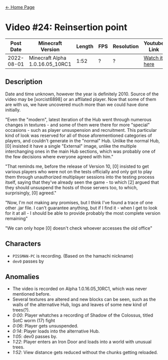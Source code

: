 [← Home Page](../README.md#2-videos)

# Video #24: Reinsertion point
| Post Date  | Minecraft Version                     | Length   | FPS     | Resolution | Youtube Link      |
| ---------  | ------------------------------------- | -------- | ------- | ---------  | ----------------- |
| 2022-08-01 | Minecraft Alpha 1.0.16.05_10RC1 | 1:52  | ?   | ?   | [Watch it here](https://youtube.com/watch?v=PqNN7axwYs0) |

## Description
Date and time unknown, however the year is definitely 2010. Source of the video may be [xorcist6898] or an affilated player. Now that some of them are with us, we have uncovered much more than we could have done initially.

"Even the "modern", latest iteration of the Hub went through numerous changes in textures - and some of them were there for more "special" occasions - such as player unsuspension and recruitment. This particular kind of look was reserved for all of those aforementioned categories of players, and couldn't generate in the "normal" Hub. Unlike the normal Hub, [0] insisted it have a single "External" image, unlike the multiple interchanging ones in the main Hub sections, which was probably one of the few decisions where everyone agreed with him."

"That reminds me, before the release of Version 10, [0] insisted to get various players who were not on the tests officially and only got to play them through unauthorized multiplayer sessions into the testing process itself, saying that they've already seen the game - to which [2] argued that they should unsuspend the hosts of those servers too, to which, surprisingly, [0] agreed."

"Now, I'm not making any promises, but I think I've found a trace of one other .jar file. I can't guarantee anything, but if I find it - when I get to look for it at all - I should be able to provide probably the most complete version remaining"

"We can only hope [0] doesn't check whoever accesses the old office"

## Characters
* `PISSMAN-PC` is recording. (Based on the hamachi nickname)
* `dev0` passes by

## Anomalies
* The video is recorded on Alpha 1.0.16.05_10RC1, which was never mentioned before.
* Several textures are altered and new blocks can be seen, such as the walls of the alternative Hub, logs and leaves of some new kind of trees(?).
* _0:00_: Player whatches a recording of Shadow of the Colossus, titled SotC worm (17) fight
* _0:06_: Player gets unsuspended.
* _0:14_: Player loads into the alternative Hub.
* _1:05_: dev0 passes by.
* _1:22_: Player enters an Iron Door and loads into a world with unusual trees.
* _1:52_: View distance gets reduced without the chunks getting reloaded.
